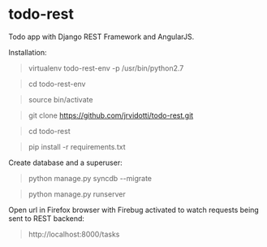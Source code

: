 todo-rest
=========

Todo app with Django REST Framework and AngularJS.

Installation:
> virtualenv todo-rest-env -p /usr/bin/python2.7

> cd todo-rest-env

> source bin/activate

> git clone https://github.com/jrvidotti/todo-rest.git

> cd todo-rest

> pip install -r requirements.txt

Create database and a superuser:

> python manage.py syncdb --migrate

> python manage.py runserver

Open url in Firefox browser with Firebug activated to watch requests being sent to REST backend: 

> http://localhost:8000/tasks

